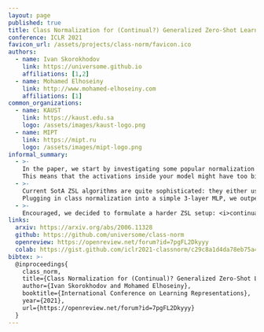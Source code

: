 ```yaml
---
layout: page
published: true
title: Class Normalization for (Continual?) Generalized Zero-Shot Learning
conference: ICLR 2021
favicon_url: /assets/projects/class-norm/favicon.ico
authors:
  - name: Ivan Skorokhodov
    link: https://universome.github.io
    affiliations: [1,2]
  - name: Mohamed Elhoseiny
    link: http://www.mohamed-elhoseiny.com
    affiliations: [1]
common_organizations:
  - name: KAUST
    link: https://kaust.edu.sa
    logo: /assets/images/kaust-logo.png
  - name: MIPT
    link: https://mipt.ru
    logo: /assets/images/mipt-logo.png
informal_summary:
  - >-
    In the paper, we start by investigating some popular normalization techniques used in zero-shot learning and find out that they work as expected only for linear models and do not provide normalization properties for the deep ones.
    This means that the activations inside your model might have too big or too small variance which potentionally can spoil the training (as we observed in practice to some extent). This limitation is easily mitigated via <i>class normalization</i>: an analog of BatchNorm applied across class dimension instead of the batch dimension. We show that it stabilizes the activations variance in the model and smoothes out its loss surface.
  - >-
    Current SotA ZSL algorithms are quite sophisticated: they either use generative models (GANs/VAEs/flow-based models/etc) with many hand-crafted losses or some intricate learning pipelines like episode-based training or meta-learning. Also, the optimization for them is very slow and takes up to several hours (yes, for traditional ZSL it is somewhat a lot).
    Plugging in class normalization into a simple 3-layer MLP, we outperformed modern ZSL SotA on the common datasets without any bells and whistles. Moreover, since our method is so simple, it trains in just 20-30 seconds!
  - >-
    Encouraged, we decided to formulate a harder ZSL setup: <i>continual zero-shot learning</i>. In this setup, your model is trained sequentially on different ZSL tasks and each time its performance is evaluated on <i>all</i> the future tasks combined. We formulated for it a couple of benchmarks, evaluation metrics, tested a bunch of common lifelong-learning methods and tried our class normalization for them. To our surprise, it gave even larger boost than for a traditional ZSL: about ~40% on average (in mean harmonic accuracy).
links:
  arxiv: https://arxiv.org/abs/2006.11328
  github: https://github.com/universome/class-norm
  openreview: https://openreview.net/forum?id=7pgFL2Dkyyy
  colab: https://gist.github.com/iclr2021-classnorm/c29c8a1d4da78eb75a4cae24348b061d
bibtex: >-
  @inproceedings{
    class_norm,
    title={Class Normalization for (Continual)? Generalized Zero-Shot Learning},
    author={Ivan Skorokhodov and Mohamed Elhoseiny},
    booktitle={International Conference on Learning Representations},
    year={2021},
    url={https://openreview.net/forum?id=7pgFL2Dkyyy}
  }
---
```

